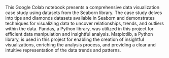This Google Colab notebook presents a comprehensive data visualization case study using datasets from the Seaborn library. The case study delves into tips and diamonds datasets available in Seaborn and demonstrates techniques for visualizing data to uncover relationships, trends, and outliers within the data. Pandas, a Python library, was utilized in this project for efficient data manipulation and insightful analysis. Matplotlib, a Python library, is used in this project for enabling the creation of insightful visualizations, enriching the analysis process, and providing a clear and intuitive representation of the data trends and patterns.
